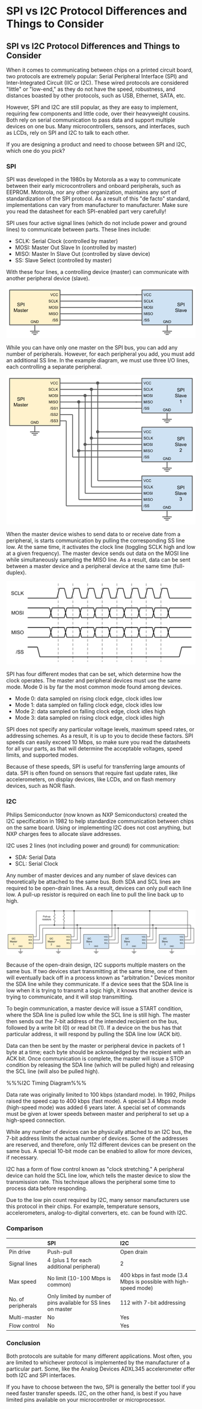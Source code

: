 # SPI vs I2C Protocol Differences and Things to Consider

## SPI vs I2C Protocol Differences and Things to Consider

When it comes to communicating between chips on a printed circuit board, two protocols are extremely popular: Serial Peripheral Interface \(SPI\) and Inter-Integrated Circuit \(IIC or I2C\). These wired protocols are considered "little" or "low-end," as they do not have the speed, robustness, and distances boasted by other protocols, such as USB, Ethernet, SATA, etc.

However, SPI and I2C are still popular, as they are easy to implement, requiring few components and little code, over their heavyweight cousins. Both rely on serial communication to pass data and support multiple devices on one bus. Many microcontrollers, sensors, and interfaces, such as LCDs, rely on SPI and I2C to talk to each other.

If you are designing a product and need to choose between SPI and I2C, which one do you pick?

### SPI

SPI was developed in the 1980s by Motorola as a way to communicate between their early microcontrollers and onboard peripherals, such as EEPROM. Motorola, nor any other organization, maintains any sort of standardization of the SPI protocol. As a result of this "de facto" standard, implementations can vary from manufacturer to manufacturer. Make sure you read the datasheet for each SPI-enabled part very carefully!

SPI uses four active signal lines \(which do not include power and ground lines\) to communicate between parts. These lines include:

* SCLK: Serial Clock \(controlled by master\)
* MOSI: Master Out Slave In \(controlled by master\)
* MISO: Master In Slave Out \(controlled by slave device\)
* SS: Slave Select \(controlled by master\)

With these four lines, a controlling device \(master\) can communicate with another peripheral device \(slave\).

![SPI point-to-point connections](../.gitbook/assets/spi-1-slave.png)

While you can have only one master on the SPI bus, you can add any number of peripherals. However, for each peripheral you add, you must add an additional SS line. In the example diagram, we must use three I/O lines, each controlling a separate peripheral.

![SPI connections for 3 slave devices](../.gitbook/assets/spi-3-slave.png)

When the master device wishes to send data to or receive date from a peripheral, is starts communication by pulling the corresponding SS line low. At the same time, it activates the clock line \(toggling SCLK high and low at a given frequency\). The master device sends out data on the MOSI line while simultaneously sampling the MISO line. As a result, data can be sent between a master device and a peripheral device at the same time \(full-duplex\).

![Example timing diagram for mode 0 SPI: MOSI and MISO lines are sampled on rising SCLK edge](../.gitbook/assets/spi-timing-diagram.png)

SPI has four different modes that can be set, which determine how the clock operates. The master and peripheral devices must use the same mode. Mode 0 is by far the most common mode found among devices.

* Mode 0: data sampled on rising clock edge, clock idles low
* Mode 1: data sampled on falling clock edge, clock idles low
* Mode 2: data sampled on falling clock edge, clock idles high
* Mode 3: data sampled on rising clock edge, clock idles high

SPI does not specify any particular voltage levels, maximum speed rates, or addressing schemes. As a result, it is up to you to decide these factors. SPI speeds can easily exceed 10 Mbps, so make sure you read the datasheets for all your parts, as that will determine the acceptable voltages, speed limits, and supported modes.

Because of these speeds, SPI is useful for transferring large amounts of data. SPI is often found on sensors that require fast update rates, like accelerometers, on display devices, like LCDs, and on flash memory devices, such as NOR flash.

### I2C

Philips Semiconductor \(now known as NXP Semiconductors\) created the I2C specification in 1982 to help standardize communication between chips on the same board. Using or implementing I2C does not cost anything, but NXP charges fees to allocate slave addresses.

I2C uses 2 lines \(not including power and ground\) for communication:

* SDA: Serial Data
* SCL: Serial Clock

Any number of master devices and any number of slave devices can theoretically be attached to the same bus. Both SDA and SCL lines are required to be open-drain lines. As a result, devices can only pull each line low. A pull-up resistor is required on each line to pull the line back up to high.

![I2C connections for multiple master and multiple slave devices](../.gitbook/assets/i2c-multi-master.png)

Because of the open-drain design, I2C supports multiple masters on the same bus. If two devices start transmitting at the same time, one of them will eventually back off in a process known as "arbitration." Devices monitor the SDA line while they communicate. If a device sees that the SDA line is low when it is trying to transmit a logic high, it knows that another device is trying to communicate, and it will stop transmitting.

To begin communication, a master device will issue a START condition, where the SDA line is pulled low while the SCL line is still high. The master then sends out the 7-bit address of the intended recipient on the bus, followed by a write bit \(0\) or read bit \(1\). If a device on the bus has that particular address, it will respond by pulling the SDA line low \(ACK bit\).

Data can then be sent by the master or peripheral device in packets of 1 byte at a time; each byte should be acknowledged by the recipient with an ACK bit. Once communication is complete, the master will issue a STOP condition by releasing the SDA line \(which will be pulled high\) and releasing the SCL line \(will also be pulled high\).

%%%I2C Timing Diagram%%%

Data rate was originally limited to 100 kbps \(standard mode\). In 1992, Philips raised the speed cap to 400 kbps \(fast mode\). A special 3.4 Mbps mode \(high-speed mode\) was added 6 years later. A special set of commands must be given at lower speeds between master and peripheral to set up a high-speed connection.

While any number of devices can be physically attached to an I2C bus, the 7-bit address limits the actual number of devices. Some of the addresses are reserved, and therefore, only 112 different devices can be present on the same bus. A special 10-bit mode can be enabled to allow for more devices, if necessary.

I2C has a form of flow control known as "clock stretching." A peripheral device can hold the SCL line low, which tells the master device to slow the transmission rate. This technique allows the peripheral some time to process data before responding.

Due to the low pin count required by I2C, many sensor manufacturers use this protocol in their chips. For example, temperature sensors, accelerometers, analog-to-digital converters, etc. can be found with I2C.

### Comparison

|  | SPI | I2C |
| :--- | :--- | :--- |
| Pin drive | Push-pull | Open drain |
| Signal lines | 4 \(plus 1 for each additional peripheral\) | 2 |
| Max speed | No limit \(10-100 Mbps is common\) | 400 kbps in fast mode \(3.4 Mbps is possible with high-speed mode\) |
| No. of peripherals | Only limited by number of pins available for SS lines on master | 112 with 7-bit addressing |
| Multi-master | No | Yes |
| Flow control | No | Yes |

### Conclusion

Both protocols are suitable for many different applications. Most often, you are limited to whichever protocol is implemented by the manufacturer of a particular part. Some, like the Analog Devices ADXL345 accelerometer offer both I2C and SPI interfaces.

If you have to choose between the two, SPI is generally the better tool if you need faster transfer speeds. I2C, on the other hand, is best if you have limited pins available on your microcontroller or microprocessor.

